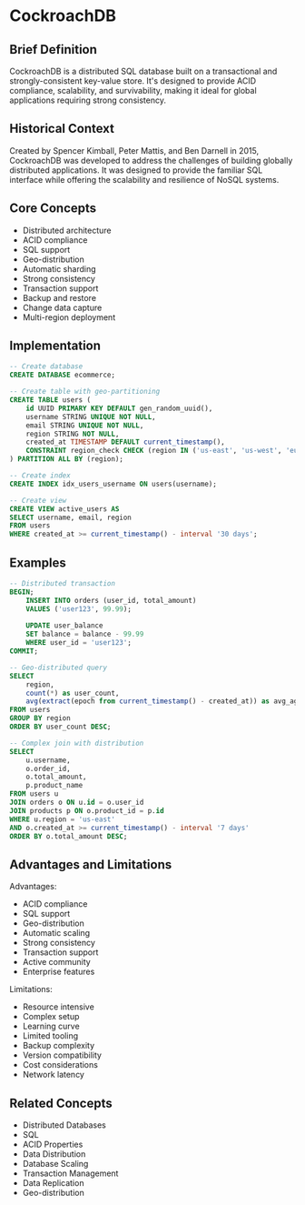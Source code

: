 # CockroachDB

## Brief Definition
CockroachDB is a distributed SQL database built on a transactional and strongly-consistent key-value store. It's designed to provide ACID compliance, scalability, and survivability, making it ideal for global applications requiring strong consistency.

## Historical Context
Created by Spencer Kimball, Peter Mattis, and Ben Darnell in 2015, CockroachDB was developed to address the challenges of building globally distributed applications. It was designed to provide the familiar SQL interface while offering the scalability and resilience of NoSQL systems.

## Core Concepts
- Distributed architecture
- ACID compliance
- SQL support
- Geo-distribution
- Automatic sharding
- Strong consistency
- Transaction support
- Backup and restore
- Change data capture
- Multi-region deployment

## Implementation
```sql
-- Create database
CREATE DATABASE ecommerce;

-- Create table with geo-partitioning
CREATE TABLE users (
    id UUID PRIMARY KEY DEFAULT gen_random_uuid(),
    username STRING UNIQUE NOT NULL,
    email STRING UNIQUE NOT NULL,
    region STRING NOT NULL,
    created_at TIMESTAMP DEFAULT current_timestamp(),
    CONSTRAINT region_check CHECK (region IN ('us-east', 'us-west', 'eu-west'))
) PARTITION ALL BY (region);

-- Create index
CREATE INDEX idx_users_username ON users(username);

-- Create view
CREATE VIEW active_users AS
SELECT username, email, region
FROM users
WHERE created_at >= current_timestamp() - interval '30 days';
```

## Examples
```sql
-- Distributed transaction
BEGIN;
    INSERT INTO orders (user_id, total_amount)
    VALUES ('user123', 99.99);
    
    UPDATE user_balance
    SET balance = balance - 99.99
    WHERE user_id = 'user123';
COMMIT;

-- Geo-distributed query
SELECT 
    region,
    count(*) as user_count,
    avg(extract(epoch from current_timestamp() - created_at)) as avg_age_days
FROM users
GROUP BY region
ORDER BY user_count DESC;

-- Complex join with distribution
SELECT 
    u.username,
    o.order_id,
    o.total_amount,
    p.product_name
FROM users u
JOIN orders o ON u.id = o.user_id
JOIN products p ON o.product_id = p.id
WHERE u.region = 'us-east'
AND o.created_at >= current_timestamp() - interval '7 days'
ORDER BY o.total_amount DESC;
```

## Advantages and Limitations
Advantages:
- ACID compliance
- SQL support
- Geo-distribution
- Automatic scaling
- Strong consistency
- Transaction support
- Active community
- Enterprise features

Limitations:
- Resource intensive
- Complex setup
- Learning curve
- Limited tooling
- Backup complexity
- Version compatibility
- Cost considerations
- Network latency

## Related Concepts
- Distributed Databases
- SQL
- ACID Properties
- Data Distribution
- Database Scaling
- Transaction Management
- Data Replication
- Geo-distribution 